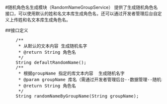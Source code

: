 #随机角色名生成模块（RandomNameGroupService）
提供了生成随机角色名接口，可以使用默认的姓和名文本库生成角色名，还可以通过开发者管理后台自定义上传姓和名文本库生成角色名。

##接口定义
<pre>
	/**
	 * 从默认的文本内容 生成随机名字
	 * @return String 角色名
	 */
	String defaultRandomName();
	/**
	 * 根据groupName 指定的库文本内容  生成随机名字
	 * @param groupName 库名（需通过开发者管理后台--数据管理--随机名称页面新增一条自定义文本库信息）
	 * @return String 角色名
	 */
	String randomNameByGroupName(String groupName);
</pre>
